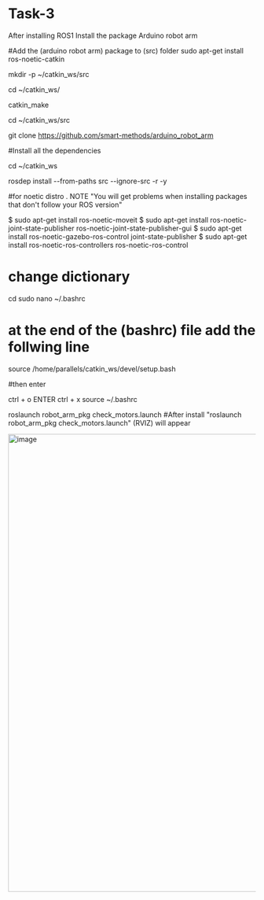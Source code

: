 # Task-3
After installing ROS1
Install the package Arduino robot arm

#Add the (arduino robot arm) package to (src) folder
sudo apt-get install ros-noetic-catkin

mkdir -p ~/catkin_ws/src

cd ~/catkin_ws/

catkin_make

cd ~/catkin_ws/src

git clone https://github.com/smart-methods/arduino_robot_arm

#Install all the dependencies

cd ~/catkin_ws

rosdep install --from-paths src --ignore-src -r -y

#for noetic distro . NOTE "You will get problems when installing packages that don't follow your ROS version"

$ sudo apt-get install ros-noetic-moveit
$ sudo apt-get install ros-noetic-joint-state-publisher ros-noetic-joint-state-publisher-gui
$ sudo apt-get install ros-noetic-gazebo-ros-control joint-state-publisher
$ sudo apt-get install ros-noetic-ros-controllers ros-noetic-ros-control

# change dictionary

cd
sudo nano ~/.bashrc

# at the end of the (bashrc) file add the follwing line

source /home/parallels/catkin_ws/devel/setup.bash

#then enter

ctrl + o
ENTER
ctrl + x
source ~/.bashrc

roslaunch robot_arm_pkg check_motors.launch
#After install "roslaunch robot_arm_pkg check_motors.launch" (RVIZ) will appear

<img width="931" alt="image" src="https://user-images.githubusercontent.com/108179353/180121298-9d45bf4d-0d82-4fcc-8749-e4c31f087942.png">
